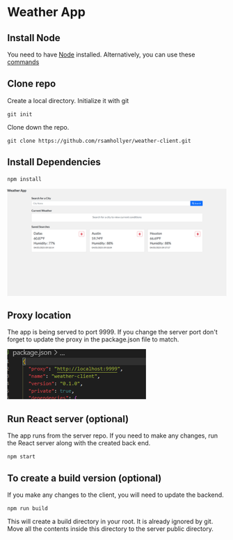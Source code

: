 # Weather App

## Install Node

You need to have [Node](https://nodejs.org/en/download/) installed.
Alternatively, you can use these [commands](https://nodejs.org/en/download/package-manager/)

## Clone repo

Create a local directory. Initialize it with git

```
git init
```

Clone down the repo.

```
git clone https://github.com/rsamhollyer/weather-client.git
```

## Install Dependencies

```bash
npm install
```

![Weather App](/public/assets/githubimages/WeatherApp.png)

## Proxy location

The app is being served to port 9999. If you change the server port don't forget to update the proxy in the package.json file to match.

![Proxy](/public/assets/githubimages/Proxy.png)

## Run React server (optional)

The app runs from the server repo. If you need to make any changes, run the React server along with the created back end.

```
npm start

```

## To create a build version (optional)

If you make any changes to the client, you will need to update the backend.

```
npm run build
```

This will create a build directory in your root. It is already ignored by git. Move all the contents inside this directory to the server public directory.
